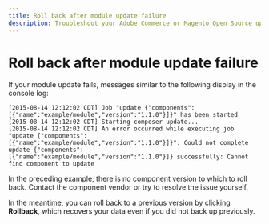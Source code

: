 ```yaml
---
title: Roll back after module update failure
description: Troubleshoot your Adobe Commerce or Magento Open Source upgrade after encountering a module update error.
---
```


# Roll back after module update failure

If your module update fails, messages similar to the following display in the console log:

```terminal
[2015-08-14 12:12:02 CDT] Job "update {"components":[{"name":"example/module","version":"1.1.0"}]}" has been started
[2015-08-14 12:12:02 CDT] Starting composer update...
[2015-08-14 12:12:02 CDT] An error occurred while executing job "update {"components":
[{"name":"example/module","version":"1.1.0"}]}": Could not complete update {"components":
[{"name":"example/module","version":"1.1.0"}]} successfully: Cannot find component to update
```

In the preceding example, there is no component version to which to roll back. Contact the component vendor or try to resolve the issue yourself.

In the meantime, you can roll back to a previous version by clicking **Rollback**, which recovers your data even if you did not back up previously.

